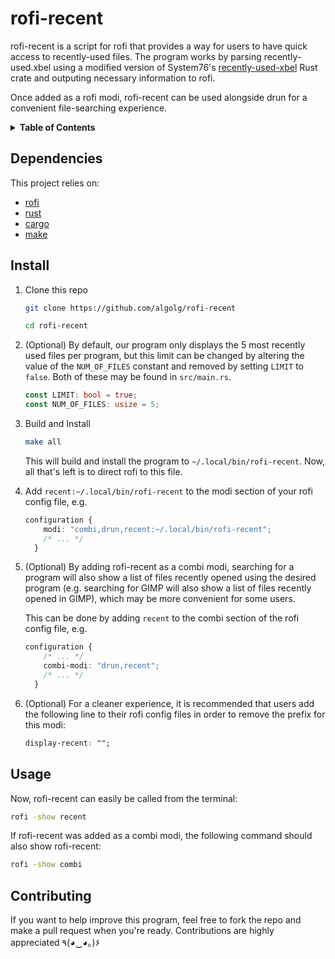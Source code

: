 # rofi-recent

rofi-recent is a script for rofi that provides a way for users to have quick access to recently-used files. The program works by parsing recently-used.xbel using a modified version of System76's [recently-used-xbel](https://github.com/pop-os/recently-used-xbel) Rust crate and outputing necessary information to rofi.

Once added as a rofi modi, rofi-recent can be used alongside drun for a convenient file-searching experience.

<details>
  <summary><b>Table of Contents</b></summary>
  <ol>
    <li><a href="#dependencies">Dependencies</a></li>
    <li><a href="#install">Install</a></li>
    <li><a href="#usage">Usage</a></li>
    <li><a href="#contributing">Contributing</a></li>
  </ol>
</details>

## Dependencies

This project relies on:

- [rofi](https://github.com/davatorium/rofi)
- [rust](https://www.rust-lang.org/)
- [cargo](https://github.com/rust-lang/cargo)
- [make](https://www.gnu.org/software/make/)

## Install

1. Clone this repo
   ```sh
   git clone https://github.com/algolg/rofi-recent
   ```
   ```sh
   cd rofi-recent
   ```

2. (Optional) By default, our program only displays the 5 most recently used files per program, but this limit can be changed by altering the value of the `NUM_OF_FILES` constant and removed by setting `LIMIT` to `false`. Both of these may be found in `src/main.rs`.
   ```rust
   const LIMIT: bool = true;
   const NUM_OF_FILES: usize = 5;
   ```

3. Build and Install
   ```sh
   make all
   ```
   This will build and install the program to `~/.local/bin/rofi-recent`. Now, all that's left is to direct rofi to this file.

4. Add `recent:~/.local/bin/rofi-recent` to the modi section of your rofi config file, e.g.
   ```css
   configuration {
       modi: "combi,drun,recent:~/.local/bin/rofi-recent";
       /* ... */
     }
   ```

5. (Optional) By adding rofi-recent as a combi modi, searching for a program will also show a list of files recently opened using the desired program (e.g. searching for GIMP will also show a list of files recently opened in GIMP), which may be more convenient for some users.

   This can be done by adding `recent` to the combi section of the rofi config file, e.g.
   ```css
   configuration {
       /* ... */
       combi-modi: "drun,recent";
       /* ... */
     }
   ```

6. (Optional) For a cleaner experience, it is recommended that users add the following line to their rofi config files in order to remove the prefix for this modi:
   ```css
   display-recent: "";
   ```

## Usage

Now, rofi-recent can easily be called from the terminal:

```sh
rofi -show recent
```

If rofi-recent was added as a combi modi, the following command should also show rofi-recent:

```sh
rofi -show combi
```

## Contributing

If you want to help improve this program, feel free to fork the repo and make a pull request when you're ready. Contributions are highly appreciated ٩(◕‿◕｡)۶

